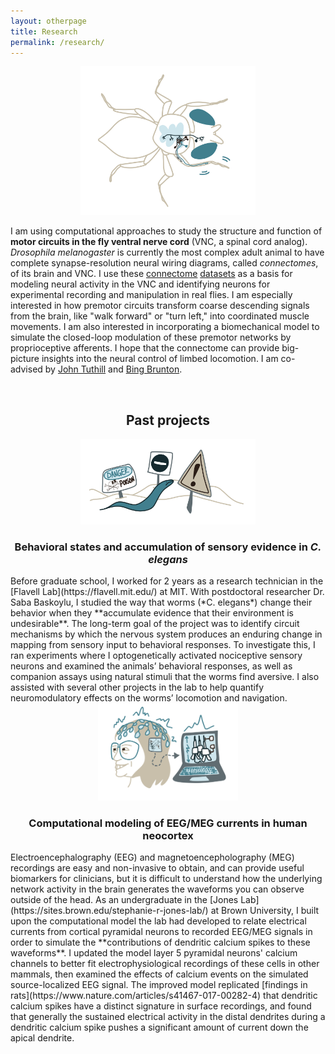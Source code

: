 ```yaml
---
layout: otherpage
title: Research
permalink: /research/
---
```


<!-- ## Current research -->
<p align="center">
    <img style="margin-right: 20px; margin-left: 20px; max-width: 20em;" src="/images/Website fly.svg" alt="drawing of a fly with VNC neurons"/>
</p>
<!-- <img margin-right: 50px; margin-left: 50px; margin-top: 20px; margin-bottom: 20px; src="/images/Website fly.svg" alt="" width="60%" display=block/> -->


I am using computational approaches to study the structure and function of **motor circuits in the fly ventral nerve cord** (VNC, a spinal cord analog). *Drosophila melanogaster* is currently the most complex adult animal to have complete synapse-resolution neural wiring diagrams, called *connectomes*, of its brain and VNC. I use these [connectome](https://www.sciencedirect.com/science/article/pii/S0092867420316834?via%3Dihub) [datasets](https://www.biorxiv.org/content/10.1101/2023.06.05.543757v1) as a basis for modeling neural activity in the VNC and identifying neurons for experimental recording and manipulation in real flies. I am especially interested in how premotor circuits transform coarse descending signals from the brain, like "walk forward" or "turn left," into coordinated muscle movements. I am also interested in incorporating a biomechanical model to simulate the closed-loop modulation of these premotor networks by proprioceptive afferents. I hope that the connectome can provide big-picture insights into the neural control of limbed locomotion. I am co-advised by [John Tuthill](https://faculty.washington.edu/tuthill/index.html) and [Bing Brunton](https://www.bingbrunton.com/).

<center>
<br><h2>Past projects</h2>
    <img style="margin-right: 20px; margin-left: 20px; max-width: 20em" src="/images/Website worm.svg" alt="drawing of a worm encountering road signs that warn of dangers"/>
    <h3>Behavioral states and accumulation of sensory evidence in <i>C. elegans</i></h3>
</center>
Before graduate school, I worked for 2 years as a research technician in the [Flavell Lab](https://flavell.mit.edu/) at MIT. With postdoctoral researcher Dr. Saba Baskoylu, I studied the way that worms (*C. elegans*) change their behavior when they **accumulate evidence that their environment is undesirable**. The long-term goal of the project was to identify circuit mechanisms by which the nervous system produces an enduring change in mapping from sensory input to behavioral responses. To investigate this, I ran experiments where I optogenetically activated nociceptive sensory neurons and examined the animals’ behavioral responses, as well as companion assays using natural stimuli that the worms find aversive. I also assisted with several other projects in the lab to help quantify neuromodulatory effects on the worms’ locomotion and navigation.


<center>
    <img style="margin-right: 20px; margin-left: 20px; max-width: 16em" src="/images/Website EEG.svg" alt="drawing of me with EEG electrodes on, showing neurons in my head and a computer simulation of those neurons"/>
    <h3>Computational modeling of EEG/MEG currents in human neocortex</h3>
</center>
Electroencephalography (EEG) and magnetoencepholography (MEG) recordings are easy and non-invasive to obtain, and can provide useful biomarkers for clinicians, but it is difficult to understand how the underlying network activity in the brain generates the waveforms you can observe outside of the head. As an undergraduate in the [Jones Lab](https://sites.brown.edu/stephanie-r-jones-lab/) at Brown University, I built upon the computational model the lab had developed to relate electrical currents from cortical pyramidal neurons to recorded EEG/MEG signals in order to simulate the **contributions of dendritic calcium spikes to these waveforms**. I updated the model layer 5 pyramidal neurons' calcium channels to better fit electrophysiological recordings of these cells in other mammals, then examined the effects of calcium events on the simulated source-localized EEG signal. The improved model replicated [findings in rats](https://www.nature.com/articles/s41467-017-00282-4) that dendritic calcium spikes have a distinct signature in surface recordings, and found that generally the sustained electrical activity in the distal dendrites during a dendritic calcium spike pushes a significant amount of current down the apical dendrite.